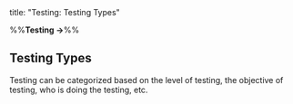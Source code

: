 <frontmatter>
title: "Testing: Testing Types"
</frontmatter>

<link rel="stylesheet" href="{{baseUrl}}/css/textbook.css">

<div class="website-content" id="all">

%%**Testing →**%%

## Testing Types

<div id="main">

Testing can be categorized based on the level of testing, the objective of testing, who is doing the testing, etc.

<include src="./unitTesting/chapter.md" boilerplate />
<include src="./integrationTesting/chapter.md" boilerplate />
<include src="./systemTesting/chapter.md" boilerplate />
<include src="./alphaBetaTesting/chapter.md" boilerplate />
<include src="./dogfooding/chapter.md" boilerplate />
<include src="./developerTesting/chapter.md" boilerplate />
<include src="./exploratoryVsScriptedTesting/chapter.md" boilerplate />
<include src="./acceptanceTesting/chapter.md" boilerplate />
<include src="./regressionTesting/chapter.md" boilerplate />

</div>

</div>
